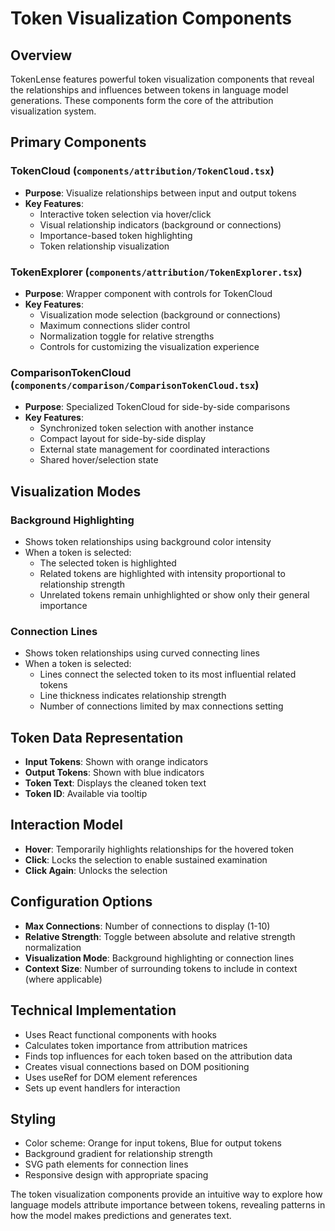 # Token Visualization Components

## Overview
TokenLense features powerful token visualization components that reveal the relationships and influences between tokens in language model generations. These components form the core of the attribution visualization system.

## Primary Components

### TokenCloud (`components/attribution/TokenCloud.tsx`)
- **Purpose**: Visualize relationships between input and output tokens
- **Key Features**:
  - Interactive token selection via hover/click
  - Visual relationship indicators (background or connections)
  - Importance-based token highlighting
  - Token relationship visualization

### TokenExplorer (`components/attribution/TokenExplorer.tsx`)
- **Purpose**: Wrapper component with controls for TokenCloud
- **Key Features**:
  - Visualization mode selection (background or connections)
  - Maximum connections slider control
  - Normalization toggle for relative strengths
  - Controls for customizing the visualization experience

### ComparisonTokenCloud (`components/comparison/ComparisonTokenCloud.tsx`)
- **Purpose**: Specialized TokenCloud for side-by-side comparisons
- **Key Features**:
  - Synchronized token selection with another instance
  - Compact layout for side-by-side display
  - External state management for coordinated interactions
  - Shared hover/selection state

## Visualization Modes

### Background Highlighting
- Shows token relationships using background color intensity
- When a token is selected:
  - The selected token is highlighted
  - Related tokens are highlighted with intensity proportional to relationship strength
  - Unrelated tokens remain unhighlighted or show only their general importance

### Connection Lines
- Shows token relationships using curved connecting lines
- When a token is selected:
  - Lines connect the selected token to its most influential related tokens
  - Line thickness indicates relationship strength
  - Number of connections limited by max connections setting

## Token Data Representation
- **Input Tokens**: Shown with orange indicators
- **Output Tokens**: Shown with blue indicators
- **Token Text**: Displays the cleaned token text
- **Token ID**: Available via tooltip

## Interaction Model
- **Hover**: Temporarily highlights relationships for the hovered token
- **Click**: Locks the selection to enable sustained examination
- **Click Again**: Unlocks the selection

## Configuration Options
- **Max Connections**: Number of connections to display (1-10)
- **Relative Strength**: Toggle between absolute and relative strength normalization
- **Visualization Mode**: Background highlighting or connection lines
- **Context Size**: Number of surrounding tokens to include in context (where applicable)

## Technical Implementation
- Uses React functional components with hooks
- Calculates token importance from attribution matrices
- Finds top influences for each token based on the attribution data
- Creates visual connections based on DOM positioning
- Uses useRef for DOM element references
- Sets up event handlers for interaction

## Styling
- Color scheme: Orange for input tokens, Blue for output tokens
- Background gradient for relationship strength
- SVG path elements for connection lines
- Responsive design with appropriate spacing

The token visualization components provide an intuitive way to explore how language models attribute importance between tokens, revealing patterns in how the model makes predictions and generates text.